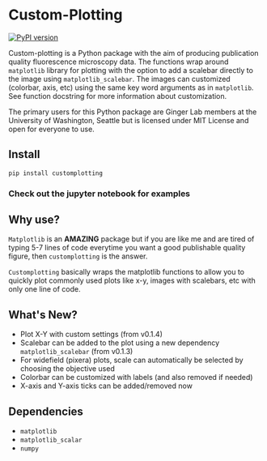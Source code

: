 # Custom-Plotting
[![PyPI version](https://badge.fury.io/py/customplotting.svg)](https://badge.fury.io/py/customplotting)

Custom-plotting is a Python package with the aim of producing publication quality fluorescence microscopy data. The functions wrap around ```matplotlib``` library for plotting with the option to add a scalebar directly to the image using ```matplotlib_scalebar```. The images can customized (colorbar, axis, etc) using the same key word arguments as in ```matplotlib```. See function docstring for more information about customization.

The primary users for this Python package are Ginger Lab members at the University of Washington, Seattle but is licensed under MIT License and open for everyone to use.

## Install
```
pip install customplotting
```

### Check out the jupyter notebook for examples

## Why use?
`Matplotlib` is an **AMAZING** package but if you are like me and are tired of typing 5-7 lines of code everytime you want a good publishable quality figure, then `customplotting` is the answer.

`Customplotting` basically wraps the matplotlib functions to allow you to quickly plot commonly used plots like x-y, images with scalebars, etc with only one line of code.

## What's New?
* Plot X-Y with custom settings (from v0.1.4)
* Scalebar can be added to the plot using a new dependency ```matplotlib_scalebar``` (from v0.1.3)
* For widefield (pixera) plots, scale can automatically be selected by choosing the objective used
* Colorbar can be customized with labels (and also removed if needed)
* X-axis and Y-axis ticks can be added/removed now

## Dependencies
* ```matplotlib```
* ```matplotlib_scalar```
* ```numpy```
